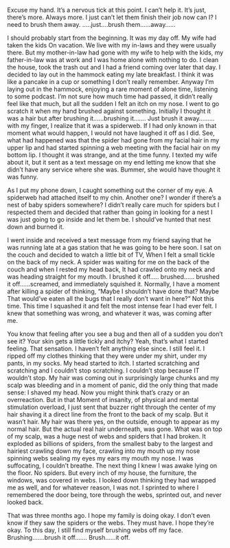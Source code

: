 Excuse my hand. It’s a nervous tick at this point. I can’t help it. It’s just, there’s more. Always more. I just can’t let them finish their job now can I? I need to brush them away. …..just….brush them……away…… 

I should probably start from the beginning. It was my day off. My wife had taken the kids On vacation. We live with my in-laws and they were usually there. But my mother-in-law had gone with my wife to help with the kids, my father-in-law was at work and I was home alone with nothing to do. I clean the house, took the trash out and I had a friend coming over later that day. I decided to lay out in the hammock eating my late breakfast. I think it was like a pancake in a cup or something I don’t really remember. Anyway I’m laying out in the hammock, enjoying a rare moment of alone time, listening to some podcast. I’m not sure how much time had passed, it didn’t really feel like that much, but all the sudden I felt an itch on my nose. I went to go scratch it when my hand brushed against something. Initially I thought it was a hair but after brushing it……brushing it……. Just brush it away……… with my finger, I realize that it was a spiderweb. If I had only known in that moment what would happen, I would not have laughed it off as I did. See, what had happened was that the spider had gone from my facial hair in my upper lip and had started spinning a web meeting with the facial hair on my bottom lip. I thought it was strange, and at the time funny. I texted my wife about it, but it sent as a text message on my end letting me know that she didn’t have any service where she was. Bummer, she would have thought it was funny. 

As I put my phone down, I caught something out the corner of my eye. A spiderweb had attached itself to my chin. Another one? I wonder if there’s a nest of baby spiders somewhere? I didn’t really care much for spiders but I respected them and decided that rather than going in looking for a nest I was just going to go inside and let them be. I should’ve hunted that nest down and burned it. 

I went inside and received a text message from my friend saying that he was running late at a gas station that he was going to be here soon. I sat on the couch and decided to watch a little bit of TV, When I felt a small tickle on the back of my neck. A spider was waiting for me on the back of the couch and when I rested my head back, It had crawled onto my neck and was heading straight for my mouth. I brushed it off….. brushed…… brushed it off……screamed, and immediately squished it. Normally, I have a moment after killing a spider of thinking, “Maybe I shouldn’t have done that? Maybe That would’ve eaten all the bugs that I really don’t want in here?” Not this time. This time I squashed it and felt the most intense fear I had ever felt. I knew that something was wrong, and whatever it was, was coming after me.

You know that feeling after you see a bug and then all of a sudden you don’t see it? Your skin gets a little tickly and itchy? Yeah, that’s what I started feeling. That sensation. I haven’t felt anything else since. I still feel it. I ripped off my clothes thinking that they were under my shirt, under my pants, in my socks. My head started to itch. I started scratching and scratching and I couldn’t stop scratching. I couldn’t  stop because IT wouldn’t stop. My hair was coming out in surprisingly large chunks and my scalp was bleeding and in a moment of panic, did the only thing that made sense: I shaved my head. Now you might think that’s crazy or an overreaction. But in that Moment of insanity, of physical and mental stimulation overload, I just sent that buzzer right through the center of my hair shaving it a direct line from the front to the back of my scalp. But it wasn’t hair.  My hair was there yes, on the outside, enough to appear as my normal hair.  But the actual real hair underneath, was gone. What was on top of my scalp, was a huge nest of webs and spiders that I had broken. It exploded as billions of spiders, from the smallest baby to the largest and hairiest crawling down my face, crawling into my mouth up my nose spinning webs sealing my eyes my ears my mouth my nose. I was suffocating, I couldn’t breathe. The next thing I knew I was awake lying on the floor. No spiders. But every inch of my house, the furniture, the windows, was covered in webs. I looked down thinking they had wrapped me as well, and for whatever reason, I was not. I sprinted to where I remembered the door being, tore through the webs, sprinted out, and never looked back.

That was three months ago. I hope my family is doing okay. I don’t even know if they saw the spiders or the webs. They must have. I hope they’re okay. To this day, I still find myself brushing webs off my face. Brushing…….brush it off……. Brush……it off.